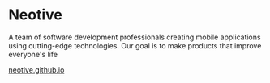 # Neotive
A team of software development professionals creating mobile applications using cutting-edge technologies. Our goal is to make products that improve everyone's life

[neotive.github.io](https://neotive.github.io)